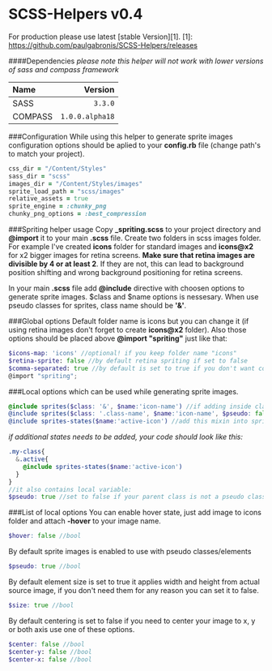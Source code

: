 SCSS-Helpers v0.4
=====================
For production please use latest [stable Version][1].
[1]: https://github.com/paulgabronis/SCSS-Helpers/releases

####Dependencies
_please note this helper will not work with lower versions of sass and compass framework_

|Name    |Version         |
|:-------|---------------:|
|SASS    |`3.3.0`         |
|COMPASS |`1.0.0.alpha18` |

###Configuration
While using this helper to generate sprite images configuration options should be aplied to your **config.rb** file (change path's to match your project).

```ruby
css_dir = "/Content/Styles"
sass_dir = "scss"
images_dir = "/Content/Styles/images"
sprite_load_path = "scss/images"
relative_assets = true
sprite_engine = :chunky_png
chunky_png_options = :best_compression
```

###Spriting helper usage
Copy **_spriting.scss** to your project directory and **@import** it to your main **.scss** file.
Create two folders in scss images folder. For example I've created **icons** folder for standard images and **icons@x2** for x2 bigger images for retina screens.
**Make sure that retina images are divisible by 4 or at least 2**. If they are not, this can lead to background position shifting and wrong background positioning for retina screens.

In your main **.scss** file add **@include** directive with choosen options to generate sprite images.
$class and $name options is nessesary. When use pseudo classes for sprites, class name should be **'&'**.

###Global options
Default folder name is icons but you can change it (if using retina images don't forget to create **icons@x2** folder).
Also those options should be placed above **@import "spriting"** just like that:

```scss
$icons-map: 'icons' //optional! if you keep folder name "icons"
$retina-sprite: false //by default retina spriting if set to false
$comma-separated: true //by default is set to true if you don't want comma-separated classes set it to false
@import "spriting";
```

###Local options which can be used while generating sprite images.
```scss
@include sprites($class: '&', $name:'icon-name') //if adding inside class as a module with $pseudo:true
@include sprites($class: '.class-name', $name:'icon-name', $pseudo: false) //if adding as standalone class or selector within a module
@include sprites-states($name:'active-icon') //add this mixin into sprite class if you need any additional states for your icons i.e. active, opened etc...
```
_if additional states needs to be added, your code should look like this:_
```scss
.my-class{
  &.active{
    @include sprites-states($name:'active-icon')
  }
}
//it also contains local variable:
$pseudo: true //set to false if your parent class is not a pseudo class.
```

###List of local options
You can enable hover state, just add image to icons folder and attach **-hover** to your image name.

```scss
$hover: false //bool
```

By default sprite images is enabled to use with pseudo classes/elements

```scss
$pseudo: true //bool
```

By default element size is set to true it applies width and height from actual source image, if you don't need them for any reason you can set it to false.

```scss
$size: true //bool
```

By default centering is set to false if you need to center your image to x, y or both axis use one of these options.

```scss
$center: false //bool
$center-y: false //bool
$center-x: false //bool
```
